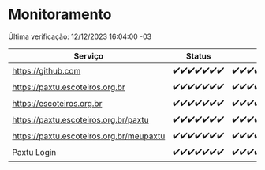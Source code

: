# Monitoramento

Última verificação: 12/12/2023 16:04:00 -03

|Serviço|Status|Últimas 24h|
|---|---|---|
|https://github.com|<span title="2023-12-05: OK=24">✔️</span><span title="2023-12-06: OK=23">✔️</span><span title="2023-12-07: OK=24">✔️</span><span title="2023-12-08: OK=24">✔️</span><span title="2023-12-09: OK=24">✔️</span><span title="2023-12-10: OK=24">✔️</span><span title="2023-12-11: OK=20">✔️</span>|<span title="11/12/2023 17:07:00 -03 : 200">✔️</span><span title="11/12/2023 18:05:00 -03 : 200">✔️</span><span title="11/12/2023 19:06:00 -03 : 200">✔️</span><span title="11/12/2023 20:06:00 -03 : 200">✔️</span><span title="11/12/2023 21:31:00 -03 : 200">✔️</span><span title="11/12/2023 22:49:00 -03 : 200">✔️</span><span title="11/12/2023 23:22:00 -03 : 200">✔️</span><span title="12/12/2023 00:07:00 -03 : 200">✔️</span><span title="12/12/2023 01:08:00 -03 : 200">✔️</span><span title="12/12/2023 02:06:00 -03 : 200">✔️</span><span title="12/12/2023 03:08:00 -03 : 200">✔️</span><span title="12/12/2023 04:06:00 -03 : 200">✔️</span><span title="12/12/2023 05:09:00 -03 : 200">✔️</span><span title="12/12/2023 06:06:00 -03 : 200">✔️</span><span title="12/12/2023 07:07:00 -03 : 200">✔️</span><span title="12/12/2023 08:04:00 -03 : 200">✔️</span><span title="12/12/2023 09:11:00 -03 : 200">✔️</span><span title="12/12/2023 10:09:00 -03 : 200">✔️</span><span title="12/12/2023 11:06:00 -03 : 200">✔️</span><span title="12/12/2023 12:06:00 -03 : 200">✔️</span><span title="12/12/2023 13:07:00 -03 : 200">✔️</span><span title="12/12/2023 14:05:00 -03 : 200">✔️</span><span title="12/12/2023 15:08:00 -03 : 200">✔️</span><span title="12/12/2023 16:04:00 -03 : 200">✔️</span>|
|https://paxtu.escoteiros.org.br|<span title="2023-12-05: OK=24">✔️</span><span title="2023-12-06: OK=23">✔️</span><span title="2023-12-07: OK=24">✔️</span><span title="2023-12-08: OK=24">✔️</span><span title="2023-12-09: OK=24">✔️</span><span title="2023-12-10: OK=24">✔️</span><span title="2023-12-11: OK=20">✔️</span>|<span title="11/12/2023 17:07:00 -03 : 200">✔️</span><span title="11/12/2023 18:05:00 -03 : 200">✔️</span><span title="11/12/2023 19:06:00 -03 : 200">✔️</span><span title="11/12/2023 20:06:00 -03 : 200">✔️</span><span title="11/12/2023 21:31:00 -03 : 200">✔️</span><span title="11/12/2023 22:49:00 -03 : 200">✔️</span><span title="11/12/2023 23:22:00 -03 : 200">✔️</span><span title="12/12/2023 00:07:00 -03 : 200">✔️</span><span title="12/12/2023 01:08:00 -03 : 200">✔️</span><span title="12/12/2023 02:06:00 -03 : 200">✔️</span><span title="12/12/2023 03:08:00 -03 : 200">✔️</span><span title="12/12/2023 04:06:00 -03 : 200">✔️</span><span title="12/12/2023 05:09:00 -03 : 200">✔️</span><span title="12/12/2023 06:06:00 -03 : 200">✔️</span><span title="12/12/2023 07:07:00 -03 : 200">✔️</span><span title="12/12/2023 08:04:00 -03 : 200">✔️</span><span title="12/12/2023 09:11:00 -03 : 200">✔️</span><span title="12/12/2023 10:09:00 -03 : 200">✔️</span><span title="12/12/2023 11:06:00 -03 : 200">✔️</span><span title="12/12/2023 12:06:00 -03 : 200">✔️</span><span title="12/12/2023 13:07:00 -03 : 200">✔️</span><span title="12/12/2023 14:05:00 -03 : 200">✔️</span><span title="12/12/2023 15:08:00 -03 : 200">✔️</span><span title="12/12/2023 16:04:00 -03 : 200">✔️</span>|
|https://escoteiros.org.br|<span title="2023-12-05: OK=24">✔️</span><span title="2023-12-06: OK=23">✔️</span><span title="2023-12-07: OK=24">✔️</span><span title="2023-12-08: OK=24">✔️</span><span title="2023-12-09: OK=24">✔️</span><span title="2023-12-10: OK=24">✔️</span><span title="2023-12-11: OK=20">✔️</span>|<span title="11/12/2023 17:07:00 -03 : 200">✔️</span><span title="11/12/2023 18:05:00 -03 : 200">✔️</span><span title="11/12/2023 19:06:00 -03 : 200">✔️</span><span title="11/12/2023 20:06:00 -03 : 200">✔️</span><span title="11/12/2023 21:31:00 -03 : 200">✔️</span><span title="11/12/2023 22:49:00 -03 : 200">✔️</span><span title="11/12/2023 23:22:00 -03 : 200">✔️</span><span title="12/12/2023 00:07:00 -03 : 200">✔️</span><span title="12/12/2023 01:08:00 -03 : 200">✔️</span><span title="12/12/2023 02:06:00 -03 : 200">✔️</span><span title="12/12/2023 03:08:00 -03 : 200">✔️</span><span title="12/12/2023 04:06:00 -03 : 200">✔️</span><span title="12/12/2023 05:09:00 -03 : 200">✔️</span><span title="12/12/2023 06:06:00 -03 : 200">✔️</span><span title="12/12/2023 07:07:00 -03 : 200">✔️</span><span title="12/12/2023 08:04:00 -03 : 200">✔️</span><span title="12/12/2023 09:11:00 -03 : 200">✔️</span><span title="12/12/2023 10:09:00 -03 : 200">✔️</span><span title="12/12/2023 11:06:00 -03 : 200">✔️</span><span title="12/12/2023 12:06:00 -03 : 200">✔️</span><span title="12/12/2023 13:07:00 -03 : 200">✔️</span><span title="12/12/2023 14:05:00 -03 : 200">✔️</span><span title="12/12/2023 15:08:00 -03 : 200">✔️</span><span title="12/12/2023 16:04:00 -03 : 200">✔️</span>|
|https://paxtu.escoteiros.org.br/paxtu|<span title="2023-12-05: OK=24">✔️</span><span title="2023-12-06: OK=23">✔️</span><span title="2023-12-07: OK=24">✔️</span><span title="2023-12-08: OK=24">✔️</span><span title="2023-12-09: OK=24">✔️</span><span title="2023-12-10: OK=24">✔️</span><span title="2023-12-11: OK=20">✔️</span>|<span title="11/12/2023 17:07:00 -03 : 200">✔️</span><span title="11/12/2023 18:05:00 -03 : 200">✔️</span><span title="11/12/2023 19:06:00 -03 : 200">✔️</span><span title="11/12/2023 20:06:00 -03 : 200">✔️</span><span title="11/12/2023 21:31:00 -03 : 200">✔️</span><span title="11/12/2023 22:49:00 -03 : 200">✔️</span><span title="11/12/2023 23:22:00 -03 : 200">✔️</span><span title="12/12/2023 00:07:00 -03 : 200">✔️</span><span title="12/12/2023 01:08:00 -03 : 200">✔️</span><span title="12/12/2023 02:06:00 -03 : 200">✔️</span><span title="12/12/2023 03:08:00 -03 : 200">✔️</span><span title="12/12/2023 04:06:00 -03 : 200">✔️</span><span title="12/12/2023 05:09:00 -03 : 200">✔️</span><span title="12/12/2023 06:06:00 -03 : 200">✔️</span><span title="12/12/2023 07:07:00 -03 : 200">✔️</span><span title="12/12/2023 08:04:00 -03 : 200">✔️</span><span title="12/12/2023 09:11:00 -03 : 200">✔️</span><span title="12/12/2023 10:09:00 -03 : 200">✔️</span><span title="12/12/2023 11:06:00 -03 : 200">✔️</span><span title="12/12/2023 12:06:00 -03 : 200">✔️</span><span title="12/12/2023 13:07:00 -03 : 200">✔️</span><span title="12/12/2023 14:05:00 -03 : 200">✔️</span><span title="12/12/2023 15:08:00 -03 : 200">✔️</span><span title="12/12/2023 16:04:00 -03 : 200">✔️</span>|
|https://paxtu.escoteiros.org.br/meupaxtu|<span title="2023-12-05: OK=24">✔️</span><span title="2023-12-06: OK=23">✔️</span><span title="2023-12-07: OK=24">✔️</span><span title="2023-12-08: OK=24">✔️</span><span title="2023-12-09: OK=24">✔️</span><span title="2023-12-10: OK=24">✔️</span><span title="2023-12-11: OK=20">✔️</span>|<span title="11/12/2023 17:07:00 -03 : 200">✔️</span><span title="11/12/2023 18:05:00 -03 : 200">✔️</span><span title="11/12/2023 19:06:00 -03 : 200">✔️</span><span title="11/12/2023 20:06:00 -03 : 200">✔️</span><span title="11/12/2023 21:31:00 -03 : 200">✔️</span><span title="11/12/2023 22:49:00 -03 : 200">✔️</span><span title="11/12/2023 23:22:00 -03 : 200">✔️</span><span title="12/12/2023 00:07:00 -03 : 200">✔️</span><span title="12/12/2023 01:08:00 -03 : 200">✔️</span><span title="12/12/2023 02:06:00 -03 : 200">✔️</span><span title="12/12/2023 03:08:00 -03 : 200">✔️</span><span title="12/12/2023 04:06:00 -03 : 200">✔️</span><span title="12/12/2023 05:09:00 -03 : 200">✔️</span><span title="12/12/2023 06:06:00 -03 : 200">✔️</span><span title="12/12/2023 07:07:00 -03 : 200">✔️</span><span title="12/12/2023 08:04:00 -03 : 200">✔️</span><span title="12/12/2023 09:11:00 -03 : 200">✔️</span><span title="12/12/2023 10:09:00 -03 : 200">✔️</span><span title="12/12/2023 11:06:00 -03 : 200">✔️</span><span title="12/12/2023 12:06:00 -03 : 200">✔️</span><span title="12/12/2023 13:07:00 -03 : 200">✔️</span><span title="12/12/2023 14:05:00 -03 : 200">✔️</span><span title="12/12/2023 15:08:00 -03 : 200">✔️</span><span title="12/12/2023 16:04:00 -03 : 200">✔️</span>|
|Paxtu Login|<span title="2023-12-05: OK=24">✔️</span><span title="2023-12-06: OK=23">✔️</span><span title="2023-12-07: OK=24">✔️</span><span title="2023-12-08: OK=24">✔️</span><span title="2023-12-09: OK=24">✔️</span><span title="2023-12-10: OK=24">✔️</span><span title="2023-12-11: OK=20">✔️</span>|<span title="11/12/2023 17:07:00 -03 : 200">✔️</span><span title="11/12/2023 18:05:00 -03 : 200">✔️</span><span title="11/12/2023 19:06:00 -03 : 200">✔️</span><span title="11/12/2023 20:06:00 -03 : 200">✔️</span><span title="11/12/2023 21:31:00 -03 : 200">✔️</span><span title="11/12/2023 22:49:00 -03 : 200">✔️</span><span title="11/12/2023 23:22:00 -03 : 200">✔️</span><span title="12/12/2023 00:07:00 -03 : 200">✔️</span><span title="12/12/2023 01:08:00 -03 : 200">✔️</span><span title="12/12/2023 02:06:00 -03 : 200">✔️</span><span title="12/12/2023 03:08:00 -03 : 200">✔️</span><span title="12/12/2023 04:06:00 -03 : 200">✔️</span><span title="12/12/2023 05:09:00 -03 : 200">✔️</span><span title="12/12/2023 06:06:00 -03 : 200">✔️</span><span title="12/12/2023 07:07:00 -03 : 200">✔️</span><span title="12/12/2023 08:04:00 -03 : 200">✔️</span><span title="12/12/2023 09:11:00 -03 : 200">✔️</span><span title="12/12/2023 10:09:00 -03 : 200">✔️</span><span title="12/12/2023 11:06:00 -03 : 200">✔️</span><span title="12/12/2023 12:06:00 -03 : 200">✔️</span><span title="12/12/2023 13:07:00 -03 : 200">✔️</span><span title="12/12/2023 14:05:00 -03 : 200">✔️</span><span title="12/12/2023 15:08:00 -03 : 200">✔️</span><span title="12/12/2023 16:04:00 -03 : 200">✔️</span>|
